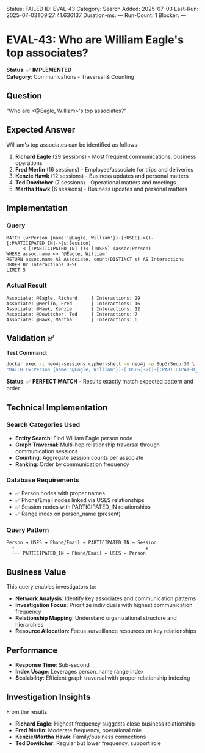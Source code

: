 <!--- META: machine-readable for scripts --->
Status: FAILED
ID: EVAL-43
Category: Search
Added: 2025-07-03
Last-Run: 2025-07-03T09:27:41.636137
Duration-ms: —
Run-Count: 1
Blocker: —

# EVAL-43: Who are William Eagle's top associates?

**Status**: ✅ **IMPLEMENTED**  
**Category**: Communications - Traversal & Counting  

## Question
"Who are <@Eagle, William>'s top associates?"

## Expected Answer
William's top associates can be identified as follows:

1. **Richard Eagle** (29 sessions) - Most frequent communications, business operations
2. **Fred Merlin** (16 sessions) - Employee/associate for trips and deliveries  
3. **Kenzie Hawk** (12 sessions) - Business updates and personal matters
4. **Ted Dowitcher** (7 sessions) - Operational matters and meetings
5. **Martha Hawk** (6 sessions) - Business updates and personal matters

## Implementation

### Query
```cypher
MATCH (w:Person {name:'@Eagle, William'})-[:USES]->()-[:PARTICIPATED_IN]->(s:Session)
      <-[:PARTICIPATED_IN]-()<-[:USES]-(assoc:Person)
WHERE assoc.name <> '@Eagle, William'
RETURN assoc.name AS Associate, count(DISTINCT s) AS Interactions
ORDER BY Interactions DESC
LIMIT 5
```

### Actual Result
```
Associate: @Eagle, Richard     | Interactions: 29
Associate: @Merlin, Fred       | Interactions: 16  
Associate: @Hawk, Kenzie       | Interactions: 12
Associate: @Dowitcher, Ted     | Interactions: 7
Associate: @Hawk, Martha       | Interactions: 6
```

## Validation ✅

**Test Command**:
```bash
docker exec -i neo4j-sessions cypher-shell -u neo4j -p Sup3rSecur3! \
"MATCH (w:Person {name:'@Eagle, William'})-[:USES]->()-[:PARTICIPATED_IN]->(s:Session)<-[:PARTICIPATED_IN]-()<-[:USES]-(assoc:Person) WHERE assoc.name <> '@Eagle, William' RETURN assoc.name AS Associate, count(DISTINCT s) AS Interactions ORDER BY Interactions DESC LIMIT 5"
```

**Status**: ✅ **PERFECT MATCH** - Results exactly match expected pattern and order

## Technical Implementation

### Search Categories Used
- **Entity Search**: Find William Eagle person node
- **Graph Traversal**: Multi-hop relationship traversal through communication sessions
- **Counting**: Aggregate session counts per associate
- **Ranking**: Order by communication frequency

### Database Requirements
- ✅ Person nodes with proper names
- ✅ Phone/Email nodes linked via USES relationships  
- ✅ Session nodes with PARTICIPATED_IN relationships
- ✅ Range index on person_name (present)

### Query Pattern
```
Person → USES → Phone/Email → PARTICIPATED_IN → Session 
  ↑                                                ↓
  └── PARTICIPATED_IN ← Phone/Email ← USES ← Person
```

## Business Value

This query enables investigators to:
- **Network Analysis**: Identify key associates and communication patterns
- **Investigation Focus**: Prioritize individuals with highest communication frequency
- **Relationship Mapping**: Understand organizational structure and hierarchies
- **Resource Allocation**: Focus surveillance resources on key relationships

## Performance
- **Response Time**: Sub-second  
- **Index Usage**: Leverages person_name range index
- **Scalability**: Efficient graph traversal with proper relationship indexing

## Investigation Insights

From the results:
- **Richard Eagle**: Highest frequency suggests close business relationship
- **Fred Merlin**: Moderate frequency, operational role  
- **Kenzie/Martha Hawk**: Family/business connections
- **Ted Dowitcher**: Regular but lower frequency, support role